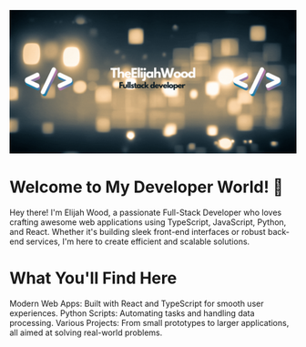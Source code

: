 ![TheElijahWoodGif](TheElijahWood.gif)

# Welcome to My Developer World! 👋
Hey there! I'm Elijah Wood, a passionate Full-Stack Developer who loves crafting awesome web applications using TypeScript, JavaScript, Python, and React. Whether it's building sleek front-end interfaces or robust back-end services, I'm here to create efficient and scalable solutions.

# What You'll Find Here

Modern Web Apps: Built with React and TypeScript for smooth user experiences.
Python Scripts: Automating tasks and handling data processing.
Various Projects: From small prototypes to larger applications, all aimed at solving real-world problems.
